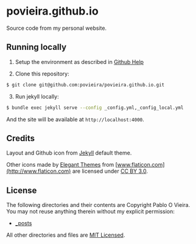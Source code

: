 # povieira.github.io
Source code from my personal website.

## Running locally

1. Setup the environment as described in [Github Help](https://help.github.com/articles/using-jekyll-with-pages/#installing-jekyll)

2. Clone this repository:

  ```bash
  $ git clone git@github.com:povieira/povieira.github.io.git
  ```

3. Run jekyll locally:

  ```bash
  $ bundle exec jekyll serve --config _config.yml,_config_local.yml
  ```
And the site will be available at `http://localhost:4000`.

## Credits
Layout and Github icon from [Jekyll](http://jekyllrb.com/) default theme.

Other icons made by [Elegant Themes](http://www.elegantthemes.com) from
[www.flaticon.com](http://www.flaticon.com) are licensed under
[CC BY 3.0](http://creativecommons.org/licenses/by/3.0/).

## License
The following directories and their contents are Copyright Pablo O Vieira. You may not reuse anything therein without my explicit permission:

* [_posts](https://github.com/povieira/povieira.github.io/tree/master/_posts)

All other directories and files are [MIT Licensed](http://www.opensource.org/licenses/mit-license.php).
